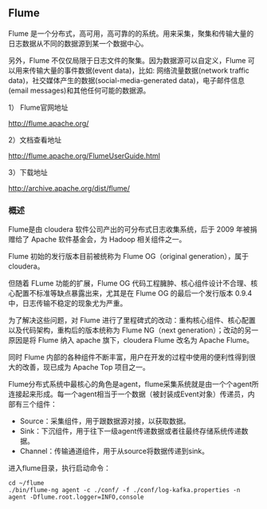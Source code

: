 ## Flume

Flume 是一个分布式，高可用，高可靠的的系统。用来采集，聚集和传输大量的日志数据从不同的数据源到某一个数据中心。

另外，Flume 不仅仅局限于日志文件的聚集。因为数据源可以自定义，Flume 可以用来传输大量的事件数据(event data)，比如: 网络流量数据(network traffic data)，社交媒体产生的数据(social-media-generated data)，电子邮件信息(email messages)和其他任何可能的数据源。

1） Flume官网地址

<http://flume.apache.org/>

2）文档查看地址

<http://flume.apache.org/FlumeUserGuide.html>

3）下载地址

<http://archive.apache.org/dist/flume/>


### 概述

Flume是由 cloudera 软件公司产出的可分布式日志收集系统，后于 2009 年被捐赠给了 Apache 软件基金会，为 Hadoop 相关组件之一。

Flume 初始的发行版本目前被统称为 Flume OG（original generation），属于 cloudera。

但随着 FLume 功能的扩展，Flume OG 代码工程臃肿、核心组件设计不合理、核心配置不标准等缺点暴露出来，尤其是在 Flume OG 的最后一个发行版本 0.9.4 中，日志传输不稳定的现象尤为严重。

为了解决这些问题，对 Flume 进行了里程碑式的改动：重构核心组件、核心配置以及代码架构，重构后的版本统称为 Flume NG（next generation）；改动的另一原因是将 Flume 纳入 apache 旗下，cloudera Flume 改名为 Apache Flume。

同时 Flume 内部的各种组件不断丰富，用户在开发的过程中使用的便利性得到很大的改善，现已成为 Apache Top 项目之一。



Flume分布式系统中最核心的角色是agent，flume采集系统就是由一个个agent所连接起来形成。每一个agent相当于一个数据（被封装成Event对象）传递员，内部有三个组件：

- Source：采集组件，用于跟数据源对接，以获取数据。
- Sink：下沉组件，用于往下一级agent传递数据或者往最终存储系统传递数据。
- Channel：传输通道组件，用于从source将数据传递到sink。

进入flume目录，执行启动命令：

```shell
cd ~/flume
./bin/flume-ng agent -c ./conf/ -f ./conf/log-kafka.properties -n agent -Dflume.root.logger=INFO,console
```



